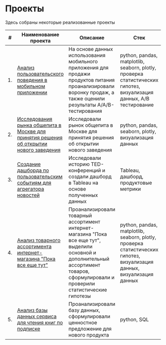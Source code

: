 # Проекты
Здесь собраны некоторые реализованные проекты

| #    | Наименование проекта                | Описание                                                     | Стек                                                         |
| ---- | ------------------------------------------------------------ | ------------------------------------------------------------ | ------------------------------------------------------------ |
| 1.   | [Анализ пользовательского поведения в мобильном приложении](https://github.com/volgarl/Portfolio/blob/main/Sbornii_pr2.ipynb) | На основе данных использования мобильного приложения для продажи продуктов питания проанализировали воронку продаж, а также оценили результаты A/A/B-тестирования <br/>| python, pandas, matplotlib, seaborn, plotly, проверка статистических гипотез, визуализация данных, A/B тестирование      |
| 2.   | [Исследования рынка общепита в Москве для принятия решения об открытии нового заведения](2) | Исследовали рынок общепита в Москве для принятия решения об открытии нового заведения | python, pandas, seaborn, plotly, визуализация данных   |
| 3.   | [Создание дашборда по пользовательским событиям для агрегатора новостей](3) | Исследовали историю TED-конференций и создали дашборд в Tableau на основе полученных данных        | Tableau, дашборд, продуктовые метрики |
| 4.   | [Анализ товарного ассортимента интернет-магазина "Пока все еще тут"](3) |  Проанализировали товарный ассортимент интернет-магазина "Пока все еще тут", выделили основной и дополнительный ассортимент товаров, сформулировали и проверили статистические гипотезы   | python, pandas, matplotlib, seaborn, plotly, проверка статистических гипотез, визуализация данных, визуализация данных |
| 5.   | [Анализ базы данных сервиса для чтения книг по подписке ](3) |  Проанализировали базу данных, сформулировали ценностное предложение для нового продукта  | python, SQL  |
